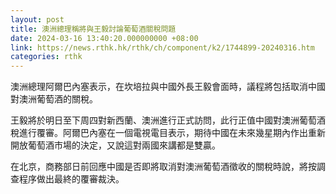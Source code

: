 ```yaml
---
layout: post
title: 澳洲總理稱將與王毅討論葡萄酒關稅問題
date: 2024-03-16 13:40:20.000000000 +08:00
link: https://news.rthk.hk/rthk/ch/component/k2/1744899-20240316.htm
categories: rthk
---
```


澳洲總理阿爾巴內塞表示，在坎培拉與中國外長王毅會面時，議程將包括取消中國對澳洲葡萄酒的關稅。

王毅將於明日至下周四對新西蘭、澳洲進行正式訪問，此行正值中國對澳洲葡萄酒稅進行覆審。阿爾巴內塞在一個電視電目表示，期待中國在未來幾星期內作出重新開放葡萄酒市場的決定，又說這對兩國來講都是雙贏。

在北京，商務部日前回應中國是否即將取消對澳洲葡萄酒徵收的關稅時說，將按調查程序做出最終的覆審裁決。
